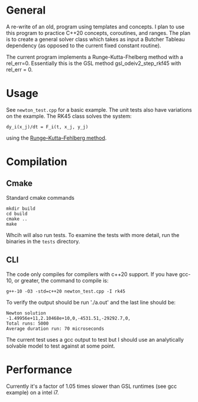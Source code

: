 # General

A re-write of an old, program using templates and concepts.  I plan to use this program to practice C++20 concepts, coroutines, and ranges. The plan is to create a general solver class which takes as input a Butcher Tableau dependency (as opposed to the current fixed constant routine).

The current program implements a Runge-Kutta-Fhelberg method with a rel_err=0.  Essentially this is the GSL method gsl_odeiv2_step_rkf45
with rel_err = 0.


# Usage

See `newton_test.cpp` for a basic example. The unit tests also have variations on the example. The RK45 class solves the system:

```
dy_i(x_j)/dt = F_i(t, x_j, y_j)
```

using the [Runge–Kutta–Fehlberg method](https://en.wikipedia.org/wiki/Runge%E2%80%93Kutta%E2%80%93Fehlberg_method).

# Compilation

## Cmake

Standard cmake commands

```
mkdir build
cd build
cmake ..
make
```

Whcih will also run tests. To examine the tests with more detail, run the binaries in the `tests` directory.


## CLI

The code only compiles for compilers with c++20 support.  If you have gcc-10, or greater, the command to compile is:

```
g++-10 -O3 -std=c++20 newton_test.cpp -I rk45
```

To verify the output should be run './a.out' and the last line should be:

```
Newton solution
-1.49956e+11,2.10468e+10,0,-4531.51,-29292.7,0,
Total runs: 5000
Average duration run: 70 microseconds
```

The current test uses a gcc output to test but I should use an analytically solvable model to test against at some point.



# Performance

Currently it's a factor of 1.05 times slower than GSL runtimes (see gcc example) on a intel i7.

